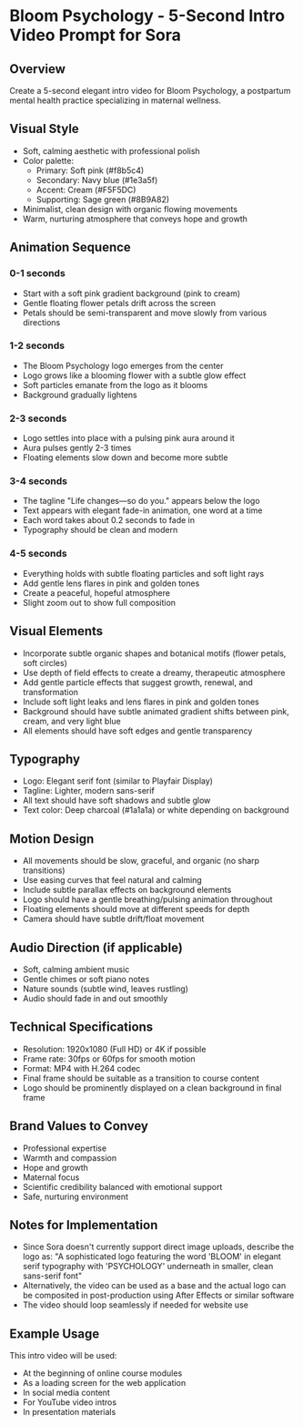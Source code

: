 # Bloom Psychology - 5-Second Intro Video Prompt for Sora

## Overview
Create a 5-second elegant intro video for Bloom Psychology, a postpartum mental health practice specializing in maternal wellness.

## Visual Style
- Soft, calming aesthetic with professional polish
- Color palette: 
  - Primary: Soft pink (#f8b5c4)
  - Secondary: Navy blue (#1e3a5f) 
  - Accent: Cream (#F5F5DC)
  - Supporting: Sage green (#8B9A82)
- Minimalist, clean design with organic flowing movements
- Warm, nurturing atmosphere that conveys hope and growth

## Animation Sequence

### 0-1 seconds
- Start with a soft pink gradient background (pink to cream)
- Gentle floating flower petals drift across the screen
- Petals should be semi-transparent and move slowly from various directions

### 1-2 seconds  
- The Bloom Psychology logo emerges from the center
- Logo grows like a blooming flower with a subtle glow effect
- Soft particles emanate from the logo as it blooms
- Background gradually lightens

### 2-3 seconds
- Logo settles into place with a pulsing pink aura around it
- Aura pulses gently 2-3 times
- Floating elements slow down and become more subtle

### 3-4 seconds
- The tagline "Life changes—so do you." appears below the logo
- Text appears with elegant fade-in animation, one word at a time
- Each word takes about 0.2 seconds to fade in
- Typography should be clean and modern

### 4-5 seconds
- Everything holds with subtle floating particles and soft light rays
- Add gentle lens flares in pink and golden tones
- Create a peaceful, hopeful atmosphere
- Slight zoom out to show full composition

## Visual Elements
- Incorporate subtle organic shapes and botanical motifs (flower petals, soft circles)
- Use depth of field effects to create a dreamy, therapeutic atmosphere
- Add gentle particle effects that suggest growth, renewal, and transformation
- Include soft light leaks and lens flares in pink and golden tones
- Background should have subtle animated gradient shifts between pink, cream, and very light blue
- All elements should have soft edges and gentle transparency

## Typography
- Logo: Elegant serif font (similar to Playfair Display)
- Tagline: Lighter, modern sans-serif
- All text should have soft shadows and subtle glow
- Text color: Deep charcoal (#1a1a1a) or white depending on background

## Motion Design
- All movements should be slow, graceful, and organic (no sharp transitions)
- Use easing curves that feel natural and calming
- Include subtle parallax effects on background elements
- Logo should have a gentle breathing/pulsing animation throughout
- Floating elements should move at different speeds for depth
- Camera should have subtle drift/float movement

## Audio Direction (if applicable)
- Soft, calming ambient music
- Gentle chimes or soft piano notes
- Nature sounds (subtle wind, leaves rustling)
- Audio should fade in and out smoothly

## Technical Specifications
- Resolution: 1920x1080 (Full HD) or 4K if possible
- Frame rate: 30fps or 60fps for smooth motion
- Format: MP4 with H.264 codec
- Final frame should be suitable as a transition to course content
- Logo should be prominently displayed on a clean background in final frame

## Brand Values to Convey
- Professional expertise
- Warmth and compassion
- Hope and growth
- Maternal focus
- Scientific credibility balanced with emotional support
- Safe, nurturing environment

## Notes for Implementation
- Since Sora doesn't currently support direct image uploads, describe the logo as:
  "A sophisticated logo featuring the word 'BLOOM' in elegant serif typography with 'PSYCHOLOGY' underneath in smaller, clean sans-serif font"
- Alternatively, the video can be used as a base and the actual logo can be composited in post-production using After Effects or similar software
- The video should loop seamlessly if needed for website use

## Example Usage
This intro video will be used:
- At the beginning of online course modules
- As a loading screen for the web application
- In social media content
- For YouTube video intros
- In presentation materials